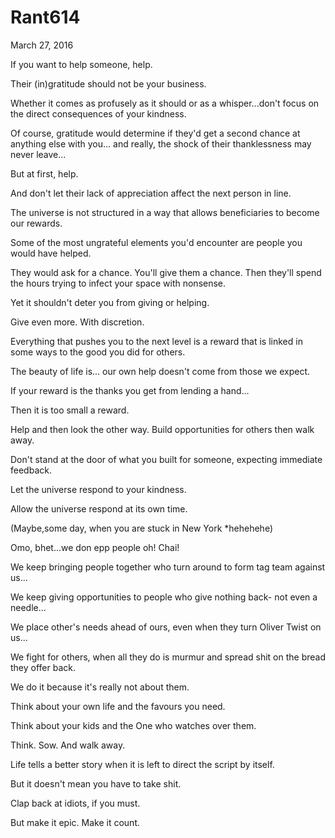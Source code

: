 # Rant614


March 27, 2016

If you want to help someone, help. 

Their (in)gratitude should not be your business. 

Whether it comes as profusely as it should or as a whisper...don't focus on the direct consequences of your kindness.

Of course, gratitude would determine if they'd get a second chance at anything else with you... and really, the shock of their thanklessness may never leave...

But at first, help.

And don't let their lack of appreciation affect the next person in line.

The universe is not structured in a way that allows beneficiaries to become our rewards. 

Some of the most ungrateful elements you'd encounter are people you would have helped. 

They would ask for a chance. You'll give them a chance. Then they'll spend the hours trying to infect your space with nonsense.

Yet it shouldn't deter you from giving or helping. 

Give even more. With discretion.

Everything that pushes you to the next level is a reward that is linked in some ways to the good you did for others.

The beauty of life is... our own help doesn't come from those we expect.

If your reward is the thanks you get from lending a hand...

Then it is too small a reward.

Help and then look the other way. Build opportunities for others then walk away.

Don't stand at the door of what you built for someone, expecting immediate feedback. 

Let the universe respond to your kindness.

Allow the universe respond at its own time.

(Maybe,some day, when you are stuck in New York *hehehehe)

Omo, bhet...we don epp people oh! Chai!

We keep bringing people together who turn around to form tag team against us...

We keep giving opportunities to people who give nothing back- not even a needle...

We place other's needs ahead of ours, even when they turn Oliver Twist on us...

We fight for others, when all they do is murmur and spread shit on the bread they offer back.

We do it because it's really not about them.

Think about your own life and the favours you need.

Think about your kids and the One who watches over them.

Think. Sow. And walk away.

Life tells a better story when it is left to direct the script by itself.

But it doesn't mean you have to take shit. 

Clap back at idiots, if you must. 

But make it epic. Make it count.